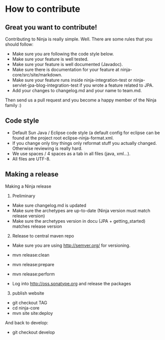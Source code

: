 How to contribute
=================

Great you want to contribute!
-----------------------------

Contributing to Ninja is really simple. Well. There are some rules that you should follow:

- Make sure you are following the code style below.
- Make sure your feature is well tested.
- Make sure your feature is well documented (Javadoc).
- Make sure there is documentation for your feature at ninja-core/src/site/markdown.
- Make sure your feature runs inside ninja-integration-test
  or ninja-servlet-jpa-blog-integration-test if you wrote a feature related to JPA.
- Add your changes to changelog.md and your name to team.md.

Then send us a pull request and you become a happy member of the Ninja family :)


Code style
----------

- Default Sun Java / Eclipse code style (a default config for eclipse can be found at the project root eclipse-ninja-format.xml.
- If you change only tiny things only reformat stuff you actually changed. Otherwise reviewing is really hard.
- We use spaces / 4 spaces as a tab in all files (java, xml...).
- All files are UTF-8.


Making a release
-----------------

Making a Ninja release
 
1) Preliminary

- Make sure changelog.md is updated
- Make sure the archetypes are up-to-date (Ninja version must match release version)
- Make sure the archetypes version in docu (JPA + getting_started) matches release version

2) Release to central maven repo

- Make sure you are using http://semver.org/ for versioning.

- mvn release:clean
- mvn release:prepare
- mvn release:perform
- Log into http://oss.sonatype.org and release the packages

3) publish website

- git checkout TAG
- cd ninja-core
- mvn site site:deploy

And back to develop:

- git checkout develop
